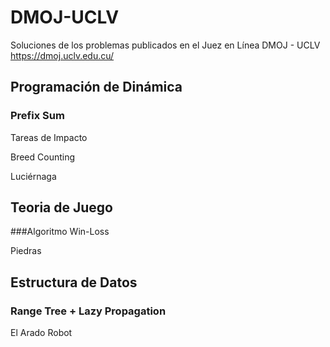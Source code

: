 # DMOJ-UCLV
Soluciones de los problemas publicados en el Juez en Línea DMOJ - UCLV https://dmoj.uclv.edu.cu/


## Programación de Dinámica 

### Prefix Sum

Tareas de Impacto

Breed Counting

Luciérnaga


## Teoria de Juego

###Algoritmo Win-Loss

Piedras

## Estructura de Datos 

### Range Tree + Lazy Propagation

El Arado Robot
